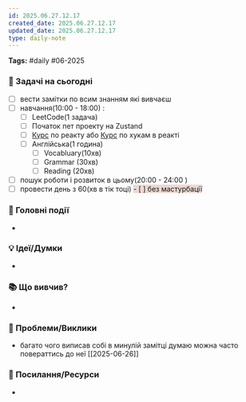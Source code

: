 ```yaml
---
id: 2025.06.27.12.17
created_date: 2025.06.27.12.17
updated_date: 2025.06.27.12.17
type: daily-note
---
```

**Tags:** #daily #06-2025  

### 🎯 Задачі на сьогодні  
- [ ] вести замітки по всим знанням які вивчаєш
- [ ] навчання(10:00 - 18:00) :
	- [ ] LeetCode(1 задача)	
	- [ ] Початок пет проекту на Zustand
	- [ ] [Курс](https://scrimba.com/learn-react-c0e) по реакту або [Курс](https://scrimba.com/learn-react-hooks-in-one-hour-c01k) по хукам в реакті
	- [ ] Англійська(1 година)
		- [ ] Vocabluary(10хв)
		- [ ] Grammar (30хв)
		- [ ] Reading (20хв)
- [ ] пошук роботи і розвиток в цьому(20:00 - 24:00 )
- [ ] провести день з 60(хв в тік тоці)
<span style="background:rgba(163, 67, 31, 0.2)">- [ ] без мастурбації</span>

### 📌 Головні події  
-  

### 💡 Ідеї/Думки  
-  

### 📚 Що вивчив?  
-  

### 🤔 Проблеми/Виклики  
-  багато чого виписав собі в минулій замітці думаю можна часто повераттись до неї [[2025-06-26]]

### 🔗 Посилання/Ресурси  
-